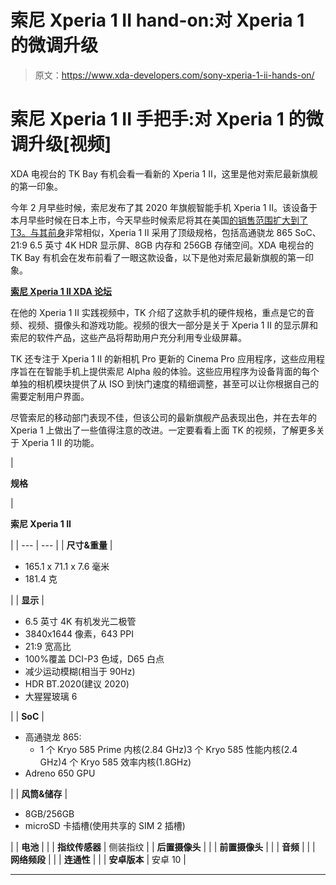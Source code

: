 # 索尼 Xperia 1 II hand-on:对 Xperia 1 的微调升级

> 原文：<https://www.xda-developers.com/sony-xperia-1-ii-hands-on/>

# 索尼 Xperia 1 II 手把手:对 Xperia 1 的微调升级[视频]

XDA 电视台的 TK Bay 有机会看一看新的 Xperia 1 II，这里是他对索尼最新旗舰的第一印象。

今年 2 月早些时候，索尼发布了其 2020 年旗舰智能手机 Xperia 1 II。该设备于本月早些时候在日本上市，今天早些时候索尼将其在美国[的销售范围扩大到了 T3。与其前身](https://www.xda-developers.com/sony-xperia-1-ii-u-s-pre-orders-start-june-1st-at-a-pricey-1200-with-free-wf-1000xm3-earbuds)非常相似，Xperia 1 II 采用了顶级规格，包括高通骁龙 865 SoC、21:9 6.5 英寸 4K HDR 显示屏、8GB 内存和 256GB 存储空间。XDA 电视台的 TK Bay 有机会在发布前看了一眼这款设备，以下是他对索尼最新旗舰的第一印象。

**[索尼 Xperia 1 II XDA 论坛](https://forum.xda-developers.com/sony-xperia-1-II)**

在他的 Xperia 1 II 实践视频中，TK 介绍了这款手机的硬件规格，重点是它的音频、视频、摄像头和游戏功能。视频的很大一部分是关于 Xperia 1 II 的显示屏和索尼的软件产品，这些产品将帮助用户充分利用专业级屏幕。

TK 还专注于 Xperia 1 II 的新相机 Pro 更新的 Cinema Pro 应用程序，这些应用程序旨在在智能手机上提供索尼 Alpha 般的体验。这些应用程序为设备背面的每个单独的相机模块提供了从 ISO 到快门速度的精细调整，甚至可以让你根据自己的需要定制用户界面。

尽管索尼的移动部门表现不佳，但该公司的最新旗舰产品表现出色，并在去年的 Xperia 1 上做出了一些值得注意的改进。一定要看看上面 TK 的视频，了解更多关于 Xperia 1 II 的功能。

| 

**规格**

 | 

**索尼 Xperia 1 II**

 |
| --- | --- |
| **尺寸&重量** | 

*   165.1 x 71.1 x 7.6 毫米
*   181.4 克

 |
| **显示** | 

*   6.5 英寸 4K 有机发光二极管
*   3840x1644 像素，643 PPI
*   21:9 宽高比
*   100%覆盖 DCI-P3 色域，D65 白点
*   减少运动模糊(相当于 90Hz)
*   HDR BT.2020(建议 2020)
*   大猩猩玻璃 6

 |
| **SoC** | 

*   高通骁龙 865:
    *   1 个 Kryo 585 Prime 内核(2.84 GHz)3 个 Kryo 585 性能内核(2.4 GHz)4 个 Kryo 585 效率内核(1.8GHz)
*   Adreno 650 GPU

 |
| **风筒&储存** | 

*   8GB/256GB
*   microSD 卡插槽(使用共享的 SIM 2 插槽)

 |
| **电池** |  |
| **指纹传感器** | 侧装指纹 |
| **后置摄像头** |  |
| **前置摄像头** |  |
| **音频** |  |
| **网络频段** |  |
| **连通性** |  |
| **安卓版本** | 安卓 10 |

* * *